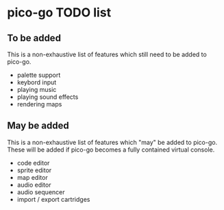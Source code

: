 # pico-go TODO list

## To be added
This is a non-exhaustive list of features which still need to be added to pico-go.

* palette support
* keybord input
* playing music
* playing sound effects
* rendering maps

## May be added
This is a non-exhaustive list of features which "may" be added to pico-go.  These will be added if pico-go becomes a fully contained virtual console.

* code editor
* sprite editor
* map editor
* audio editor
* audio sequencer
* import / export cartridges




